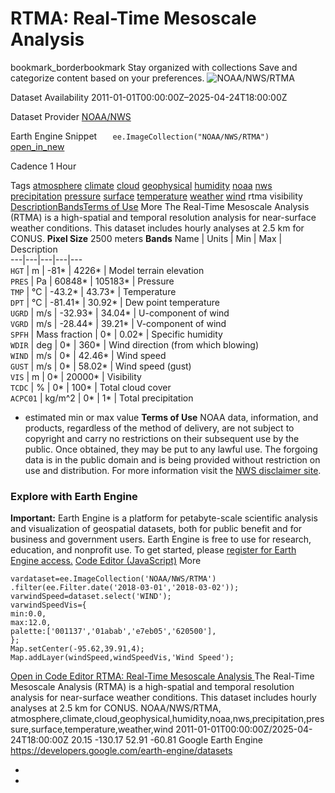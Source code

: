  
#  RTMA: Real-Time Mesoscale Analysis 
bookmark_borderbookmark Stay organized with collections  Save and categorize content based on your preferences.
![NOAA/NWS/RTMA](https://developers.google.com/earth-engine/datasets/images/NOAA/NOAA_NWS_RTMA_sample.png) 

Dataset Availability
    2011-01-01T00:00:00Z–2025-04-24T18:00:00Z 

Dataset Provider
     [ NOAA/NWS ](https://www.nco.ncep.noaa.gov/pmb/products/rtma/) 

Earth Engine Snippet
     `    ee.ImageCollection("NOAA/NWS/RTMA")   ` [ open_in_new ](https://code.earthengine.google.com/?scriptPath=Examples:Datasets/NOAA/NOAA_NWS_RTMA) 

Cadence
    1 Hour 

Tags
     [atmosphere](https://developers.google.com/earth-engine/datasets/tags/atmosphere) [climate](https://developers.google.com/earth-engine/datasets/tags/climate) [cloud](https://developers.google.com/earth-engine/datasets/tags/cloud) [geophysical](https://developers.google.com/earth-engine/datasets/tags/geophysical) [humidity](https://developers.google.com/earth-engine/datasets/tags/humidity) [noaa](https://developers.google.com/earth-engine/datasets/tags/noaa) [nws](https://developers.google.com/earth-engine/datasets/tags/nws) [precipitation](https://developers.google.com/earth-engine/datasets/tags/precipitation) [pressure](https://developers.google.com/earth-engine/datasets/tags/pressure) [surface](https://developers.google.com/earth-engine/datasets/tags/surface) [temperature](https://developers.google.com/earth-engine/datasets/tags/temperature) [weather](https://developers.google.com/earth-engine/datasets/tags/weather) [wind](https://developers.google.com/earth-engine/datasets/tags/wind)
rtma
visibility
[Description](https://developers.google.com/earth-engine/datasets/catalog/NOAA_NWS_RTMA#description)[Bands](https://developers.google.com/earth-engine/datasets/catalog/NOAA_NWS_RTMA#bands)[Terms of Use](https://developers.google.com/earth-engine/datasets/catalog/NOAA_NWS_RTMA#terms-of-use) More
The Real-Time Mesoscale Analysis (RTMA) is a high-spatial and temporal resolution analysis for near-surface weather conditions. This dataset includes hourly analyses at 2.5 km for CONUS.
**Pixel Size** 2500 meters 
**Bands**
Name | Units | Min | Max | Description  
---|---|---|---|---  
`HGT` | m |  -81*  |  4226*  | Model terrain elevation  
`PRES` | Pa |  60848*  |  105183*  | Pressure  
`TMP` | °C |  -43.2*  |  43.73*  | Temperature  
`DPT` | °C |  -81.41*  |  30.92*  | Dew point temperature  
`UGRD` | m/s |  -32.93*  |  34.04*  | U-component of wind  
`VGRD` | m/s |  -28.44*  |  39.21*  | V-component of wind  
`SPFH` | Mass fraction |  0*  |  0.02*  | Specific humidity  
`WDIR` | deg |  0*  |  360*  | Wind direction (from which blowing)  
`WIND` | m/s |  0*  |  42.46*  | Wind speed  
`GUST` | m/s |  0*  |  58.02*  | Wind speed (gust)  
`VIS` | m |  0*  |  20000*  | Visibility  
`TCDC` | % |  0*  |  100*  | Total cloud cover  
`ACPC01` | kg/m^2 |  0*  |  1*  | Total precipitation  
* estimated min or max value 
**Terms of Use**
NOAA data, information, and products, regardless of the method of delivery, are not subject to copyright and carry no restrictions on their subsequent use by the public. Once obtained, they may be put to any lawful use. The forgoing data is in the public domain and is being provided without restriction on use and distribution. For more information visit the [NWS disclaimer site](https://www.weather.gov/disclaimer/).
### Explore with Earth Engine
**Important:** Earth Engine is a platform for petabyte-scale scientific analysis and visualization of geospatial datasets, both for public benefit and for business and government users. Earth Engine is free to use for research, education, and nonprofit use. To get started, please [register for Earth Engine access.](https://console.cloud.google.com/earth-engine)
[Code Editor (JavaScript)](https://developers.google.com/earth-engine/datasets/catalog/NOAA_NWS_RTMA#code-editor-javascript-sample) More
```
vardataset=ee.ImageCollection('NOAA/NWS/RTMA')
.filter(ee.Filter.date('2018-03-01','2018-03-02'));
varwindSpeed=dataset.select('WIND');
varwindSpeedVis={
min:0.0,
max:12.0,
palette:['001137','01abab','e7eb05','620500'],
};
Map.setCenter(-95.62,39.91,4);
Map.addLayer(windSpeed,windSpeedVis,'Wind Speed');
```
[ Open in Code Editor ](https://code.earthengine.google.com/?scriptPath=Examples:Datasets/NOAA/NOAA_NWS_RTMA)
[ RTMA: Real-Time Mesoscale Analysis ](https://developers.google.com/earth-engine/datasets/catalog/NOAA_NWS_RTMA)
The Real-Time Mesoscale Analysis (RTMA) is a high-spatial and temporal resolution analysis for near-surface weather conditions. This dataset includes hourly analyses at 2.5 km for CONUS.
NOAA/NWS/RTMA, atmosphere,climate,cloud,geophysical,humidity,noaa,nws,precipitation,pressure,surface,temperature,weather,wind 
2011-01-01T00:00:00Z/2025-04-24T18:00:00Z
20.15 -130.17 52.91 -60.81 
Google Earth Engine
https://developers.google.com/earth-engine/datasets
  * [ ](https://doi.org/https://www.nco.ncep.noaa.gov/pmb/products/rtma/)
  * [ ](https://doi.org/https://developers.google.com/earth-engine/datasets/catalog/NOAA_NWS_RTMA)


